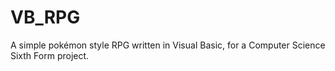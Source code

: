 # VB_RPG
A simple pokémon style RPG written in Visual Basic, for a Computer Science Sixth Form project. 
